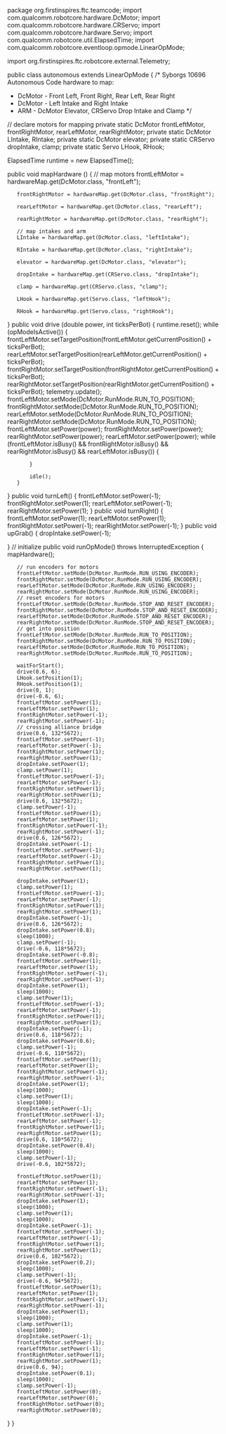 package org.firstinspires.ftc.teamcode;
import com.qualcomm.robotcore.hardware.DcMotor;
import com.qualcomm.robotcore.hardware.CRServo;
import com.qualcomm.robotcore.hardware.Servo;
import com.qualcomm.robotcore.util.ElapsedTime;
import com.qualcomm.robotcore.eventloop.opmode.LinearOpMode;

import org.firstinspires.ftc.robotcore.external.Telemetry;

public class autonomous extends LinearOpMode {
  /*
  Syborgs 10696 Autonomous Code
  hardware to map:
  * DcMotor - Front Left, Front Right, Rear Left, Rear Right
  * DcMotor - Left Intake and Right Intake
  * ARM - DcMotor Elevator, CRServo Drop Intake and Clamp
  */

   // declare motors for mapping
   private static DcMotor frontLeftMotor, frontRightMotor, rearLeftMotor, rearRightMotor;
   private static DcMotor LIntake, RIntake;
   private static DcMotor elevator;
   private static CRServo dropIntake, clamp;
   private static Servo LHook, RHook;



   ElapsedTime runtime = new ElapsedTime();

   public void mapHardware () {
       // map motors
       frontLeftMotor = hardwareMap.get(DcMotor.class, "frontLeft");
       
       frontRightMotor = hardwareMap.get(DcMotor.class, "frontRight");
       
       rearLeftMotor = hardwareMap.get(DcMotor.class, "rearLeft");
       
       rearRightMotor = hardwareMap.get(DcMotor.class, "rearRight");
       
       // map intakes and arm
       LIntake = hardwareMap.get(DcMotor.class, "leftIntake");
       
       RIntake = hardwareMap.get(DcMotor.class, "rightIntake");
       
       elevator = hardwareMap.get(DcMotor.class, "elevator");
       
       dropIntake = hardwareMap.get(CRServo.class, "dropIntake");
       
       clamp = hardwareMap.get(CRServo.class, "clamp");
       
       LHook = hardwareMap.get(Servo.class, "leftHook");
       
       RHook = hardwareMap.get(Servo.class, "rightHook");
   }
   public void drive (double power, int ticksPerBot) {
       runtime.reset();
       while (opModeIsActive()) {
           frontLeftMotor.setTargetPosition(frontLeftMotor.getCurrentPosition() + ticksPerBot);
           rearLeftMotor.setTargetPosition(rearLeftMotor.getCurrentPosition() + ticksPerBot);
           frontRightMotor.setTargetPosition(frontRightMotor.getCurrentPosition() + ticksPerBot);
           rearRightMotor.setTargetPosition(rearRightMotor.getCurrentPosition() + ticksPerBot);
           telemetry.update();
           frontLeftMotor.setMode(DcMotor.RunMode.RUN_TO_POSITION);
           frontRightMotor.setMode(DcMotor.RunMode.RUN_TO_POSITION);
           rearLeftMotor.setMode(DcMotor.RunMode.RUN_TO_POSITION);
           rearRightMotor.setMode(DcMotor.RunMode.RUN_TO_POSITION);
           frontLeftMotor.setPower(power);
           frontRightMotor.setPower(power);
           rearRightMotor.setPower(power);
           rearLeftMotor.setPower(power);
           while (frontLeftMotor.isBusy() && frontRightMotor.isBusy() && rearRightMotor.isBusy() && rearLeftMotor.isBusy()) {

           }

           idle();
       }
   }
   public void turnLeft() {
       frontLeftMotor.setPower(-1);
       frontRightMotor.setPower(1);
       rearLeftMotor.setPower(-1);
       rearRightMotor.setPower(1);
   }
   public void turnRight() {
       frontLeftMotor.setPower(1);
       rearLeftMotor.setPower(1);
       frontRightMotor.setPower(-1);
       rearRightMotor.setPower(-1);
   }
   public void upGrab() {
       dropIntake.setPower(-1);
      
   }
   // initialize
   public void runOpMode() throws InterruptedException {
       mapHardware();

       // run encoders for motors
       frontLeftMotor.setMode(DcMotor.RunMode.RUN_USING_ENCODER);
       frontRightMotor.setMode(DcMotor.RunMode.RUN_USING_ENCODER);
       rearLeftMotor.setMode(DcMotor.RunMode.RUN_USING_ENCODER);
       rearRightMotor.setMode(DcMotor.RunMode.RUN_USING_ENCODER);
       // reset encoders for motors
       frontLeftMotor.setMode(DcMotor.RunMode.STOP_AND_RESET_ENCODER);
       frontRightMotor.setMode(DcMotor.RunMode.STOP_AND_RESET_ENCODER);
       rearLeftMotor.setMode(DcMotor.RunMode.STOP_AND_RESET_ENCODER);
       rearRightMotor.setMode(DcMotor.RunMode.STOP_AND_RESET_ENCODER);
       // get into position
       frontLeftMotor.setMode(DcMotor.RunMode.RUN_TO_POSITION);
       frontRightMotor.setMode(DcMotor.RunMode.RUN_TO_POSITION);
       rearLeftMotor.setMode(DcMotor.RunMode.RUN_TO_POSITION);
       rearRightMotor.setMode(DcMotor.RunMode.RUN_TO_POSITION);
      
       waitForStart();
       drive(0.6, 6);
       LHook.setPosition(1);
       RHook.setPosition(1);
       drive(0, 1);
       drive(-0.6, 6);
       frontLeftMotor.setPower(1);
       rearLeftMotor.setPower(1);
       frontRightMotor.setPower(-1);
       rearRightMotor.setPower(-1);
       // crossing alliance bridge
       drive(0.6, 132*5672);
       frontLeftMotor.setPower(-1);
       rearLeftMotor.setPower(-1);
       frontRightMotor.setPower(1);
       rearRightMotor.setPower(1);
       dropIntake.setPower(1);
       clamp.setPower(1);
       frontLeftMotor.setPower(-1);
       rearLeftMotor.setPower(-1);
       frontRightMotor.setPower(1);
       rearRightMotor.setPower(1);
       drive(0.6, 132*5672);
       clamp.setPower(-1);
       frontLeftMotor.setPower(1);
       rearLeftMotor.setPower(1);
       frontRightMotor.setPower(-1);
       rearRightMotor.setPower(-1);
       drive(0.6, 126*5672);
       dropIntake.setPower(-1);
       frontLeftMotor.setPower(-1);
       rearLeftMotor.setPower(-1);
       frontRightMotor.setPower(1);
       rearRightMotor.setPower(1);

       dropIntake.setPower(1);
       clamp.setPower(1);
       frontLeftMotor.setPower(-1);
       rearLeftMotor.setPower(-1);
       frontRightMotor.setPower(1);
       rearRightMotor.setPower(1);
       dropIntake.setPower(-1);
       drive(0.6, 126*5672);
       dropIntake.setPower(0.8);
       sleep(1000);
       clamp.setPower(-1);
       drive(-0.6, 118*5672);
       dropIntake.setPower(-0.8);
       frontLeftMotor.setPower(1);
       rearLeftMotor.setPower(1);
       frontRightMotor.setPower(-1);
       rearRightMotor.setPower(-1);
       dropIntake.setPower(1);
       sleep(1000);
       clamp.setPower(1);
       frontLeftMotor.setPower(-1);
       rearLeftMotor.setPower(-1);
       frontRightMotor.setPower(1);
       rearRightMotor.setPower(1);
       dropIntake.setPower(-1);
       drive(0.6, 118*5672);
       dropIntake.setPower(0.6);
       clamp.setPower(-1);
       drive(-0.6, 110*5672);
       frontLeftMotor.setPower(1);
       rearLeftMotor.setPower(1);
       frontRightMotor.setPower(-1);
       rearRightMotor.setPower(-1);
       dropIntake.setPower(1);
       sleep(1000);
       clamp.setPower(1);
       sleep(1000);
       dropIntake.setPower(-1);
       frontLeftMotor.setPower(-1);
       rearLeftMotor.setPower(-1);
       frontRightMotor.setPower(1);
       rearRightMotor.setPower(1);
       drive(0.6, 110*5672);
       dropIntake.setPower(0.4);
       sleep(1000);
       clamp.setPower(-1);
       drive(-0.6, 102*5672);

       frontLeftMotor.setPower(1);
       rearLeftMotor.setPower(1);
       frontRightMotor.setPower(-1);
       rearRightMotor.setPower(-1);
       dropIntake.setPower(1);
       sleep(1000);
       clamp.setPower(1);
       sleep(1000);
       dropIntake.setPower(-1);
       frontLeftMotor.setPower(-1);
       rearLeftMotor.setPower(-1);
       frontRightMotor.setPower(1);
       rearRightMotor.setPower(1);
       drive(0.6, 102*5672);
       dropIntake.setPower(0.2);
       sleep(1000);
       clamp.setPower(-1);
       drive(-0.6, 94*5672);
       frontLeftMotor.setPower(1);
       rearLeftMotor.setPower(1);
       frontRightMotor.setPower(-1);
       rearRightMotor.setPower(-1);
       dropIntake.setPower(1);
       sleep(1000);
       clamp.setPower(1);
       sleep(1000);
       dropIntake.setPower(-1);
       frontLeftMotor.setPower(-1);
       rearLeftMotor.setPower(-1);
       frontRightMotor.setPower(1);
       rearRightMotor.setPower(1);
       drive(0.6, 94);
       dropIntake.setPower(0.1);
       sleep(1000);
       clamp.setPower(-1);
       frontLeftMotor.setPower(0);
       rearLeftMotor.setPower(0);
       frontRightMotor.setPower(0);
       rearRightMotor.setPower(0);

   }
}






